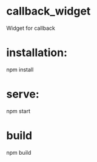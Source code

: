 # callback_widget
Widget for callback

# installation:
npm install

# serve:
npm start

# build
npm build
